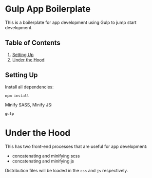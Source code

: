 # Gulp App Boilerplate
This is a boilerplate for app development using Gulp to jump start development.

## Table of Contents
1. [Setting Up](#setting-up)
2. [Under the Hood](#under-the-hood)

## Setting Up

Install all dependencies:

```
npm install
```

Minify SASS, Minify JS:
```
gulp
```

# Under the Hood
This has two front-end processes that are useful for app development:

- concatenating and minifying scss
- concatenating and minifying js

Distribution files will be loaded in the `css` and `js` respectively.
